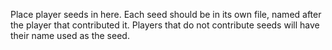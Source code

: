 Place player seeds in here. Each seed should be in its own file, named after
the player that contributed it. Players that do not contribute seeds will have
their name used as the seed.
